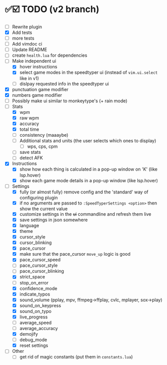 # ✅☑️ TODO (v2 branch)

- [ ] Rewrite plugin
- [x] Add tests
- [ ] more tests
- [ ] Add vimdoc ci
- [ ] Update README
- [ ] create `health.lua` for dependencies
- [ ] Make independent ui
  - [x] hover instructions
  - [x] select game modes in the speedtyper ui (instead of `vim.ui.select` like in v1)
  - [ ] dislpay requested info in the speedtyper ui
- [x] punctuation game modifier
- [x] numbers game modifier
- [ ] Possibly make ui similar to monkeytype's (+ rain mode)
- [ ] Stats
  - [x] wpm
  - [x] raw wpm
  - [x] accuracy
  - [x] total time
  - [ ] consistency (maaaybe)
  - [ ] Additional stats and units (the user selects which ones to display)
    - [ ] wps, cps, cpm
  - [ ] save stats
  - [ ] detect AFK
- [x] Instructions
  - [x] show how each thing is calculated in a pop-up window on 'K' (like lsp.hover)
  - [x] show each game mode details in a pop-up window (like lsp.hover)
- [ ] Settings
  - [x] fully (or almost fully) remove config and the 'standard' way of configuring plugin
  - [x] if no arguments are passed to `:SpeedTyperSettings <option>` then show the current value
  - [x] customize settings in the ~~ui~~ commandline and refresh them live
  - [x] save settings in json somewhere
  - [x] language
  - [x] theme
  - [x] cursor_style
  - [x] cursor_blinking
  - [x] pace_cursor
  - [x] make sure that the pace_cursor `move_up` logic is good
  - [x] pace_cursor_speed
  - [ ] pace_cursor_style
  - [ ] pace_cursor_blinking
  - [x] strict_space
  - [ ] stop_on_error
  - [x] confidence_mode
  - [x] indicate_typos
  - [x] sound_volume (pplay, mpv, ffmpeg->ffplay, cvlc, mplayer, sox->play)
  - [x] sound_on_keypress
  - [x] sound_on_typo
  - [x] live_progress
  - [ ] average_speed
  - [ ] average_accuracy
  - [x] demojify
  - [ ] debug_mode
  - [x] reset settings
- [ ] Other
  - [ ] get rid of magic constants (put them in `constants.lua`)
